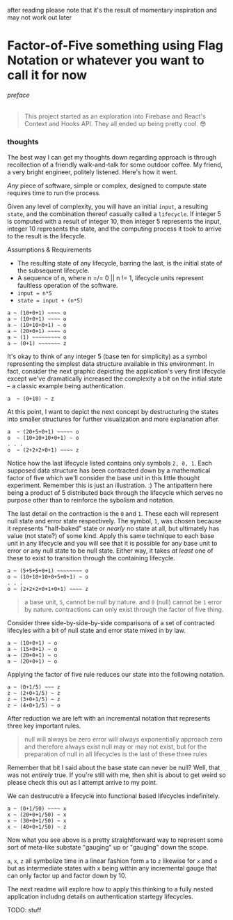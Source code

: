 after reading please note that it's the result of momentary inspiration and may not work out later

# Factor-of-Five something using Flag Notation or whatever you want to call it for now

###### _preface_

> This project started as an exploration into Firebase and React's Context and Hooks API. They all ended up being pretty cool. 😎

### thoughts

The best way I can get my thoughts down regarding approach is through recollection of a friendly walk-and-talk for some outdoor coffee. My friend, a very bright engineer, politely listened. Here's how it went.

_Any_ piece of software, simple or complex, designed to compute state requires time to run the process.

Given any level of complexity, you will have an initial `input`, a resulting `state`, and the combination thereof casually called a `lifecycle`. If integer 5 is computed with a result of integer 10, then integer 5 represents the input, integer 10 represents the state, and the computing process it took to arrive to the result is the lifecycle.

Assumptions & Requirements
* The resulting state of any lifecycle, barring the last, is the initial state of the subsequent lifecycle.
* A sequence of n, where n =/= 0 || n != 1, lifecycle units represent faultless operation of the software.
* `input = n*5`
* `state = input + (n*5)`

```
a ~ (10+0+1) ~~~~ o
a ~ (10+0+1) ~~~~ o
a ~ (10+10+0+1) ~ o
a ~ (20+0+1) ~~~~ o
a ~ (1) ~~~~~~~~~ o
a ~ (0+1) ~~~~~~~ z
```

It's okay to think of any integer 5 (base ten for simplicity) as a symbol representing the simplest data structure available in this environment. In fact, consider the next graphic depicting the application's very first lifecycle except we've dramatically increased the complexity a bit on the initial state – a classic example being authentication.

```
a  ~ (0+10) ~ z
```

At this point, I want to depict the next concept by destructuring the states into smaller structures for further visualization and more explanation after.

```
a  ~ (20+5+0+1) ~~~~~ o
o  ~ (10+10+10+0+1) ~ o
. . .
o  ~ (2+2+2+0+1) ~~~~ z
```

Notice how the last lifecycle listed contains only symbols `2, 0, 1`. Each supposed data structure has been contracted down by a mathematical factor of five which we'll consider the base unit in this little thought experiment. Remember this is just an illustration. :) The antipattern here being a product of 5 distributed back through the lifecycle which serves no purpose other than to reinforce the sybolism and notation.

The last detail on the contraction is the `0` and `1`. These each will represent null state and error state respectively. The symbol, `1`, was chosen because it represents "half-baked" state or _nearly_ no state at all, but ultimately has value (not state?) of some kind. Apply this same technique to each base unit in any lifecycle and you will see that it is possible for any base unit to error or any null state to be null state. Either way, it takes _at least_ one of these to exist to transition through the containing lifecycle.

```
a ~ (5+5+5+0+1) ~~~~~~~~ o
o ~ (10+10+10+0+5+0+1) ~ o
. . .
o ~ (2+2+2+0+1+0+1) ~~~~ z
```

> a base unit, `5`, cannot be null by nature.
> and `0` (null) cannot be `1` error by nature.
> contractions can only exist through the factor of five thing.

Consider three side-by-side-by-side comparisons of a set of contracted lifecyles with a bit of null state and error state mixed in by law.

```
a ~ (10+0+1) ~ o
a ~ (15+0+1) ~ o
a ~ (20+0+1) ~ o
a ~ (20+0+1) ~ o
```

Applying the factor of five rule reduces our state into the following notation.

```
a ~ (0+1/5) ~~~ z
z ~ (2+0+1/5) ~ z
z ~ (3+0+1/5) ~ z
z ~ (4+0+1/5) ~ o
```

After reduction we are left with an incremental notation that represents three key important rules.

> null will always be zero
> error will always exponentially approach zero and therefore always exist
> null may or may not exist, but for the preparation of null in all lifecycles is the last of these three rules

Remember that bit I said about the base state can never be null? Well, that was not _entirely_ true. If you're still with me, then shit is about to get weird so please check this out as I attempt arrive to my point.

We can destrucutre a lifecycle into functional based lifecycles indefinitely.

```
a ~ (0+1/50) ~~~~ x
x ~ (20+0+1/50) ~ x
x ~ (30+0+1/50) ~ x
x ~ (40+0+1/50) ~ z
```

Now what you see above is a pretty straightforward way to represent some sort of meta-like substate "gauging" up or "gauging" down the scope.

`a`, `x`, `z` all symbolize time in a linear fashion form `a` to `z` likewise for `x` and `o` but as intermediate states with x being within any incremental gauge that can only factor up and factor down by 10.


The next readme will explore how to apply this thinking to a fully nested application includng details on authentication startegy lifecycles.

TODO: stuff
